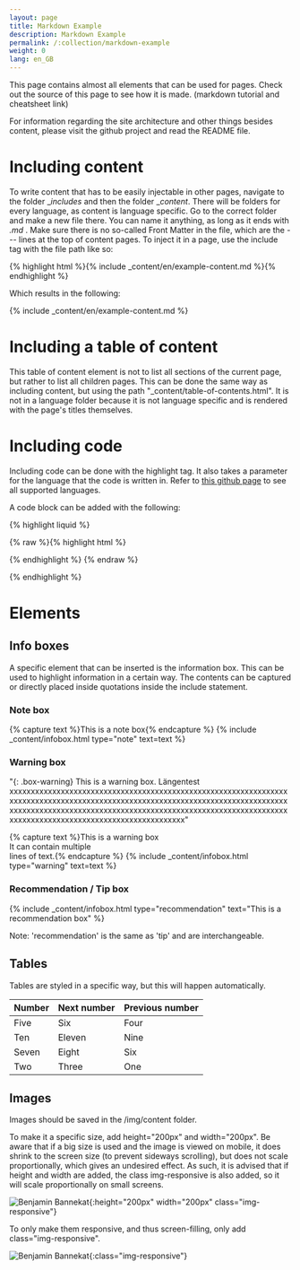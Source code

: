 ```yaml
---
layout: page
title: Markdown Example
description: Markdown Example
permalink: /:collection/markdown-example
weight: 0
lang: en_GB
---
```


This page contains almost all elements that can be used for pages.
Check out the source of this page to see how it is made.
(markdown tutorial and cheatsheet link)

For information regarding the site architecture and other things besides content, please visit the github project and read the README file.

# Including content
To write content that has to be easily injectable in other pages, navigate to the folder __includes_ and then the folder __content_.
There will be folders for every language, as content is language specific. Go to the correct folder and make a new file there.
You can name it anything, as long as it ends with _.md_ . Make sure there is no so-called Front Matter in the file, which are the --- lines at the top of content pages.
To inject it in a page, use the include tag with the file path like so:

{% highlight html %}{% include _content/en/example-content.md %}{% endhighlight %}

Which results in the following:

{% include _content/en/example-content.md %}

# Including a table of content

This table of content element is not to list all sections of the current page, but rather to list all children pages.
This can be done the same way as including content, but using the path "_content/table-of-contents.html". 
It is not in a language folder because it is not language specific and is rendered with the page's titles themselves.

# Including code
Including code can be done with the highlight tag. It also takes a parameter for the language that the code is written in.
Refer to [this github page](https://github.com/jneen/rouge/wiki/List-of-supported-languages-and-lexers) to see all supported languages.

A code block can be added with the following:

{% highlight liquid %}

{% raw %}{% highlight html %}
  <html></html>
{% endhighlight %} {% endraw %}

{% endhighlight %}

# Elements
## Info boxes
A specific element that can be inserted is the information box. This can be used to highlight information in a certain way.
The contents can be captured or directly placed inside quotations inside the include statement.

### Note box

{% capture text %}This is a note box{% endcapture %}
{% include _content/infobox.html type="note" text=text %}

### Warning box

"{: .box-warning} This is a warning box. Längentest xxxxxxxxxxxxxxxxxxxxxxxxxxxxxxxxxxxxxxxxxxxxxxxxxxxxxxxxxxxxxxxxxxxxxxxxxxxxxxxxxxxxxxxxxxxxxxxxxxxxxxxxxxxxxxxxxxxxxxxxxxxxxxxxxxxxxxxxxxxxxxxxxxxxxxxxxxxxxxxxxxxxxxxxxxxxxxxxxxxxxxxxxxxxxxxxxxxxxxxxxxxxxxxxxxxxxxxxxxxxxxxxxxxxxxxxxxxx" 

{% capture text %}This is a warning box<br>It can contain multiple<br>lines of text.{% endcapture %}
{% include _content/infobox.html type="warning" text=text %}

### Recommendation / Tip box

{% include _content/infobox.html type="recommendation" text="This is a recommendation box" %}

Note: 'recommendation' is the same as 'tip' and are interchangeable.

## Tables
Tables are styled in a specific way, but this will happen automatically.

| Number | Next number | Previous number |
| :------ |:--- | :--- |
| Five | Six | Four |
| Ten | Eleven | Nine |
| Seven | Eight | Six |
| Two | Three | One |  
  
## Images  
Images should be saved in the /img/content folder.

To make it a specific size, add height="200px" and width="200px". Be aware that if a big size is used and the image is viewed on mobile,
it does shrink to the screen size (to prevent sideways scrolling), but does not scale proportionally, which gives an undesired effect.
As such, it is advised that if height and width are added, the class img-responsive is also added, so it will scale proportionally on small screens.
  
![Benjamin Bannekat](https://octodex.github.com/images/bannekat.png){:height="200px" width="200px" class="img-responsive"}

To only make them responsive, and thus screen-filling, only add class="img-responsive".

![Benjamin Bannekat](https://octodex.github.com/images/bannekat.png){:class="img-responsive"}
